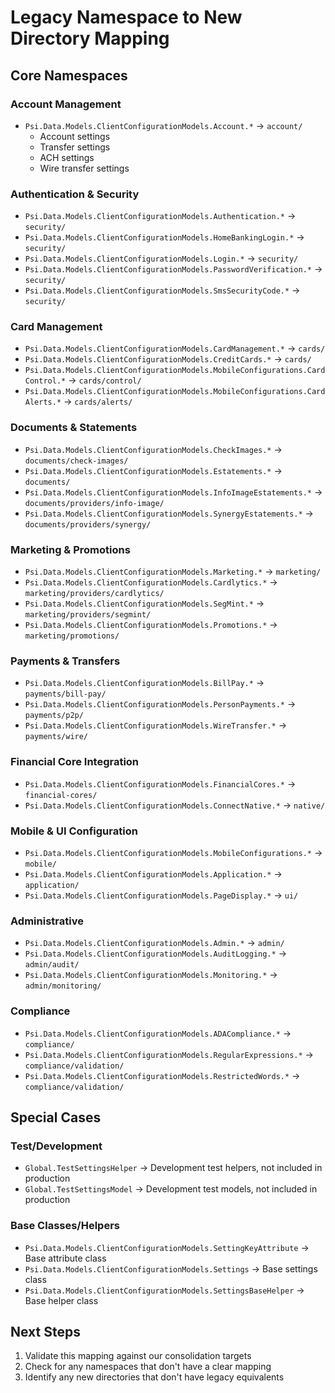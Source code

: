 # Legacy Namespace to New Directory Mapping

## Core Namespaces

### Account Management
- `Psi.Data.Models.ClientConfigurationModels.Account.*` → `account/`
  - Account settings
  - Transfer settings
  - ACH settings
  - Wire transfer settings

### Authentication & Security
- `Psi.Data.Models.ClientConfigurationModels.Authentication.*` → `security/`
- `Psi.Data.Models.ClientConfigurationModels.HomeBankingLogin.*` → `security/`
- `Psi.Data.Models.ClientConfigurationModels.Login.*` → `security/`
- `Psi.Data.Models.ClientConfigurationModels.PasswordVerification.*` → `security/`
- `Psi.Data.Models.ClientConfigurationModels.SmsSecurityCode.*` → `security/`

### Card Management
- `Psi.Data.Models.ClientConfigurationModels.CardManagement.*` → `cards/`
- `Psi.Data.Models.ClientConfigurationModels.CreditCards.*` → `cards/`
- `Psi.Data.Models.ClientConfigurationModels.MobileConfigurations.CardControl.*` → `cards/control/`
- `Psi.Data.Models.ClientConfigurationModels.MobileConfigurations.CardAlerts.*` → `cards/alerts/`

### Documents & Statements
- `Psi.Data.Models.ClientConfigurationModels.CheckImages.*` → `documents/check-images/`
- `Psi.Data.Models.ClientConfigurationModels.Estatements.*` → `documents/`
- `Psi.Data.Models.ClientConfigurationModels.InfoImageEstatements.*` → `documents/providers/info-image/`
- `Psi.Data.Models.ClientConfigurationModels.SynergyEstatements.*` → `documents/providers/synergy/`

### Marketing & Promotions
- `Psi.Data.Models.ClientConfigurationModels.Marketing.*` → `marketing/`
- `Psi.Data.Models.ClientConfigurationModels.Cardlytics.*` → `marketing/providers/cardlytics/`
- `Psi.Data.Models.ClientConfigurationModels.SegMint.*` → `marketing/providers/segmint/`
- `Psi.Data.Models.ClientConfigurationModels.Promotions.*` → `marketing/promotions/`

### Payments & Transfers
- `Psi.Data.Models.ClientConfigurationModels.BillPay.*` → `payments/bill-pay/`
- `Psi.Data.Models.ClientConfigurationModels.PersonPayments.*` → `payments/p2p/`
- `Psi.Data.Models.ClientConfigurationModels.WireTransfer.*` → `payments/wire/`

### Financial Core Integration
- `Psi.Data.Models.ClientConfigurationModels.FinancialCores.*` → `financial-cores/`
- `Psi.Data.Models.ClientConfigurationModels.ConnectNative.*` → `native/`

### Mobile & UI Configuration
- `Psi.Data.Models.ClientConfigurationModels.MobileConfigurations.*` → `mobile/`
- `Psi.Data.Models.ClientConfigurationModels.Application.*` → `application/`
- `Psi.Data.Models.ClientConfigurationModels.PageDisplay.*` → `ui/`

### Administrative
- `Psi.Data.Models.ClientConfigurationModels.Admin.*` → `admin/`
- `Psi.Data.Models.ClientConfigurationModels.AuditLogging.*` → `admin/audit/`
- `Psi.Data.Models.ClientConfigurationModels.Monitoring.*` → `admin/monitoring/`

### Compliance
- `Psi.Data.Models.ClientConfigurationModels.ADACompliance.*` → `compliance/`
- `Psi.Data.Models.ClientConfigurationModels.RegularExpressions.*` → `compliance/validation/`
- `Psi.Data.Models.ClientConfigurationModels.RestrictedWords.*` → `compliance/validation/`

## Special Cases

### Test/Development
- `Global.TestSettingsHelper` → Development test helpers, not included in production
- `Global.TestSettingsModel` → Development test models, not included in production

### Base Classes/Helpers
- `Psi.Data.Models.ClientConfigurationModels.SettingKeyAttribute` → Base attribute class
- `Psi.Data.Models.ClientConfigurationModels.Settings` → Base settings class
- `Psi.Data.Models.ClientConfigurationModels.SettingsBaseHelper` → Base helper class

## Next Steps

1. Validate this mapping against our consolidation targets
2. Check for any namespaces that don't have a clear mapping
3. Identify any new directories that don't have legacy equivalents
